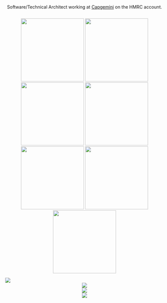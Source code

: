 ### 

<div align="center" style="display: grid;">
  
Software/Technical Architect working at [Capgemini](https://www.capgemini.com/gb-en/) on the HMRC account.

[<img src="https://images.credly.com/size/680x680/images/00634f82-b07f-4bbd-a6bb-53de397fc3a6/image.png" width=200>](https://www.credly.com/badges/355e31ce-ced5-497e-bfc9-857540f36504/public_url)
[<img src="https://images.credly.com/size/680x680/images/b9feab85-1a43-4f6c-99a5-631b88d5461b/image.png" width=200>](https://www.credly.com/badges/2f02389f-a1e9-435e-b610-9b5346cc1656/public_url)
[<img src="https://images.credly.com/size/220x220/images/0e284c3f-5164-4b21-8660-0d84737941bc/image.png" width=200>](https://www.credly.com/badges/2557ecd3-1b2b-43a0-a658-3438b953d9ba/public_url)
[<img src="https://images.credly.com/size/680x680/images/145a5de8-7390-4d57-b4cb-a10e2f9394e2/image.png" width=200>](https://www.credly.com/badges/081f4f2e-ade2-48e5-9774-ae16859b4afc/public_url)
[<img src="https://images.credly.com/size/680x680/images/be8fcaeb-c769-4858-b567-ffaaa73ce8cf/image.png" width=200>](https://www.credly.com/badges/9c0f0047-2850-4b2d-b309-ffeb2d30c3c9/public_url)
[<img src="https://images.credly.com/size/680x680/images/f28a92f1-2837-4770-add0-70008be15e89/image.png" width=200>](https://www.credly.com/badges/8bfd9578-828c-4c01-9951-b30fa821ff29/public_url)
[<img src="https://istqb-main-web-prod.s3.amazonaws.com/media/original_images/CTFL_J1Htlr0.png" width=200>](https://www.istqb.org/certifications/certified-tester-foundation-level)



  <img src="https://skillicons.dev/icons?i=java,spring,python,html,css,js,scala"/>
  <div/>
  <img src="https://skillicons.dev/icons?i=bash,git,linux,md,mysql,powershell,regex"/>
  <div/>
  <img src="https://skillicons.dev/icons?i=azure,aws,maven,docker"/>
  <div/>
  <img src="https://skillicons.dev/icons?i=idea,vscode"/>
</div>
